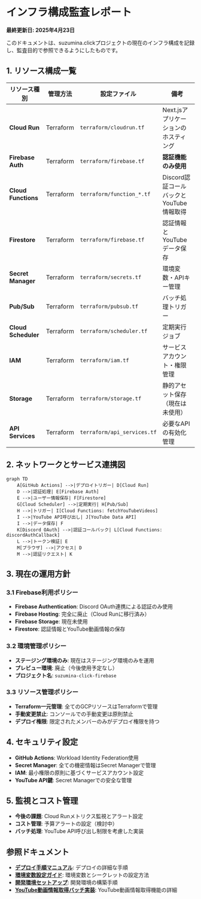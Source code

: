 # インフラ構成監査レポート

**最終更新日: 2025年4月23日**

このドキュメントは、suzumina.clickプロジェクトの現在のインフラ構成を記録し、監査目的で参照できるようにしたものです。

## 1. リソース構成一覧

| リソース種別 | 管理方法 | 設定ファイル | 備考 |
|------------|---------|------------|------|
| **Cloud Run** | Terraform | `terraform/cloudrun.tf` | Next.jsアプリケーションのホスティング |
| **Firebase Auth** | Terraform | `terraform/firebase.tf` | **認証機能のみ使用** |
| **Cloud Functions** | Terraform | `terraform/function_*.tf` | Discord認証コールバックとYouTube情報取得 |
| **Firestore** | Terraform | `terraform/firebase.tf` | 認証情報とYouTubeデータ保存 |
| **Secret Manager** | Terraform | `terraform/secrets.tf` | 環境変数・APIキー管理 |
| **Pub/Sub** | Terraform | `terraform/pubsub.tf` | バッチ処理トリガー |
| **Cloud Scheduler** | Terraform | `terraform/scheduler.tf` | 定期実行ジョブ |
| **IAM** | Terraform | `terraform/iam.tf` | サービスアカウント・権限管理 |
| **Storage** | Terraform | `terraform/storage.tf` | 静的アセット保存（現在は未使用） |
| **API Services** | Terraform | `terraform/api_services.tf` | 必要なAPIの有効化管理 |

## 2. ネットワークとサービス連携図

```mermaid
graph TD
    A[GitHub Actions] -->|デプロイトリガー| D[Cloud Run]
    D -->|認証処理| E[Firebase Auth]
    E -->|ユーザー情報保存| F[Firestore]
    G[Cloud Scheduler] -->|定期実行| H[Pub/Sub]
    H -->|トリガー| I[Cloud Functions: fetchYouTubeVideos]
    I -->|YouTube API呼び出し| J[YouTube Data API]
    I -->|データ保存| F
    K[Discord OAuth] -->|認証コールバック| L[Cloud Functions: discordAuthCallback]
    L -->|トークン検証| E
    M[ブラウザ] -->|アクセス| D
    M -->|認証リクエスト| K
```

## 3. 現在の運用方針

### 3.1 Firebase利用ポリシー

- **Firebase Authentication**: Discord OAuth連携による認証のみ使用
- **Firebase Hosting**: 完全に廃止（Cloud Runに移行済み）
- **Firebase Storage**: 現在未使用
- **Firestore**: 認証情報とYouTube動画情報の保存

### 3.2 環境管理ポリシー

- **ステージング環境のみ**: 現在はステージング環境のみを運用
- **プレビュー環境**: 廃止（今後使用予定なし）
- **プロジェクト名**: `suzumina-click-firebase`

### 3.3 リソース管理ポリシー

- **Terraform一元管理**: 全てのGCPリソースはTerraformで管理
- **手動変更禁止**: コンソールでの手動変更は原則禁止
- **デプロイ権限**: 限定されたメンバーのみがデプロイ権限を持つ

## 4. セキュリティ設定

- **GitHub Actions**: Workload Identity Federation使用
- **Secret Manager**: 全ての機密情報はSecret Managerで管理
- **IAM**: 最小権限の原則に基づくサービスアカウント設定
- **YouTube API鍵**: Secret Managerでの安全な管理

## 5. 監視とコスト管理

- **今後の課題**: Cloud Runメトリクス監視とアラート設定
- **コスト管理**: 予算アラートの設定（検討中）
- **バッチ処理**: YouTube API呼び出し制限を考慮した実装

## 参照ドキュメント

- **[デプロイ手順マニュアル](./DEPLOYMENT.md)**: デプロイの詳細な手順
- **[環境変数設定ガイド](./ENVIRONMENT_VARIABLES.md)**: 環境変数とシークレットの設定方法
- **[開発環境セットアップ](./DEVELOPMENT_SETUP.md)**: 開発環境の構築手順
- **[YouTube動画情報取得バッチ実装](./archive/2025-04-21_completed_youtube_batch_implementation.md)**: YouTube動画情報取得機能の詳細
